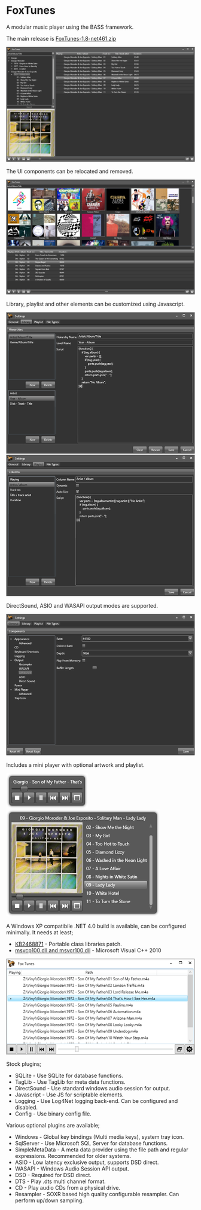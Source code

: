 # FoxTunes
A modular music player using the BASS framework.

The main release is [FoxTunes-1.8-net461.zip](https://github.com/aidan-g/FoxTunes/releases/download/1.8/FoxTunes-1.8-net461.zip)

![Main](Media/Screenshots/Main.PNG)

The UI components can be relocated and removed.

![Main](Media/Screenshots/Browser.PNG)

Library, playlist and other elements can be customized using Javascript.

![Hierarchy](Media/Screenshots/HierarchyBuilder.PNG)
![Playlist](Media/Screenshots/PlaylistBuilder.PNG)

DirectSound, ASIO and WASAPI output modes are supported.

![Settings](Media/Screenshots/Settings.PNG)

Includes a mini player with optional artwork and playlist.

![Mini A](Media/Screenshots/MiniPlayerA.PNG)
![Mini B](Media/Screenshots/MiniPlayerB.PNG)

A Windows XP compatibile .NET 4.0 build is available, can be configured minimally.
It needs at least;
* [KB2468871](http://support.microsoft.com/kb/2468871) - Portable class libraries patch.
* [msvcp100.dll and msvcr100.dll](https://github.com/aidan-g/FoxTunes/releases/download/0.8/FoxTunes-0.8-Dependencies.tar.gz) - Microsoft Visual C++ 2010

![Minimal](Media/Screenshots/Minimal.PNG)

Stock plugins;

* SQLite - Use SQLite for database functions.
* TagLib - Use TagLib for meta data functions.
* DirectSound - Use standard windows audio session for output.
* Javascript - Use JS for scriptable elements.
* Logging - Use Log4Net logging back-end. Can be configured and disabled.
* Config - Use binary config file.

Various optional plugins are available;

* Windows - Global key bindings (Multi media keys), system tray icon.
* SqlServer - Use Microsoft SQL Server for database functions.
* SimpleMetaData - A meta data provider using the file path and regular expressions. Recommended for older systems.
* ASIO - Low latency exclusive output, supports DSD direct.
* WASAPI - Windows Audio Session API output.
* DSD - Required for DSD direct.
* DTS - Play .dts multi channel format.
* CD - Play audio CDs from a physical drive.
* Resampler - SOXR based high quality configurable resampler. Can perform up/down sampling.
